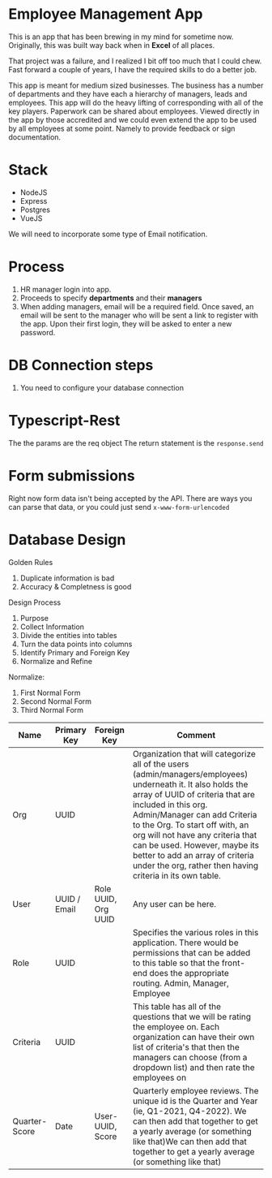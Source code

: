 # Employee Management App

This is an app that has been brewing in my mind for sometime now. Originally, this was built way back when in **Excel** of all places.

That project was a failure, and I realized I bit off too much that I could chew. Fast forward a couple of years, I have the required skills to do a better job.

This app is meant for medium sized businesses. The business has a number of departments and they have each a hierarchy of managers, leads and employees. This app will do the heavy lifting of corresponding with all of the key players. Paperwork can be shared about employees. Viewed directly in the app by those accredited and we could even extend the app to be used by all employees at some point. Namely to provide feedback or sign documentation.

# Stack

- NodeJS
- Express
- Postgres
- VueJS

We will need to incorporate some type of Email notification.

# Process

1. HR manager login into app.
2. Proceeds to specify **departments** and their **managers**
3. When adding managers, email will be a required field. Once saved, an email will be sent to the manager who will be sent a link to register with the app. Upon their first login, they will be asked to enter a new password.

# DB Connection steps

1. You need to configure your database connection

# Typescript-Rest

The the params are the req object
The return statement is the `response.send`

# Form submissions

Right now form data isn't being accepted by the API. There are ways you can parse that data, or you could just send `x-www-form-urlencoded`

# Database Design

Golden Rules

1. Duplicate information is bad
2. Accuracy & Completness is good

Design Process

1. Purpose
2. Collect Information
3. Divide the entities into tables
4. Turn the data points into columns
5. Identify Primary and Foreign Key
6. Normalize and Refine

Normalize:

1. First Normal Form
2. Second Normal Form
3. Third Normal Form

| Name          | Primary Key  | Foreign Key         | Comment                                                                                                                                                                                                                                                                                                                                                                                                      |
| ------------- | ------------ | ------------------- | ------------------------------------------------------------------------------------------------------------------------------------------------------------------------------------------------------------------------------------------------------------------------------------------------------------------------------------------------------------------------------------------------------------ |
| Org           | UUID         |                     | Organization that will categorize all of the users (admin/managers/employees) underneath it. It also holds the array of UUID of criteria that are included in this org. Admin/Manager can add Criteria to the Org. To start off with, an org will not have any criteria that can be used. However, maybe its better to add an array of criteria under the org, rather then having criteria in its own table. |
| User          | UUID / Email | Role UUID, Org UUID | Any user can be here.                                                                                                                                                                                                                                                                                                                                                                                        |
| Role          | UUID         |                     | Specifies the various roles in this application. There would be permissions that can be added to this table so that the front-end does the appropriate routing. Admin, Manager, Employee                                                                                                                                                                                                                     |
| Criteria      | UUID         |                     | This table has all of the questions that we will be rating the employee on. Each organization can have their own list of criteria's that then the managers can choose (from a dropdown list) and then rate the employees on                                                                                                                                                                                  |
| Quarter-Score | Date         | User-UUID, Score    | Quarterly employee reviews. The unique id is the Quarter and Year (ie, Q1-2021, Q4-2022). We can then add that together to get a yearly average (or something like that)We can then add that together to get a yearly average (or something like that)                                                                                                                                                       |
